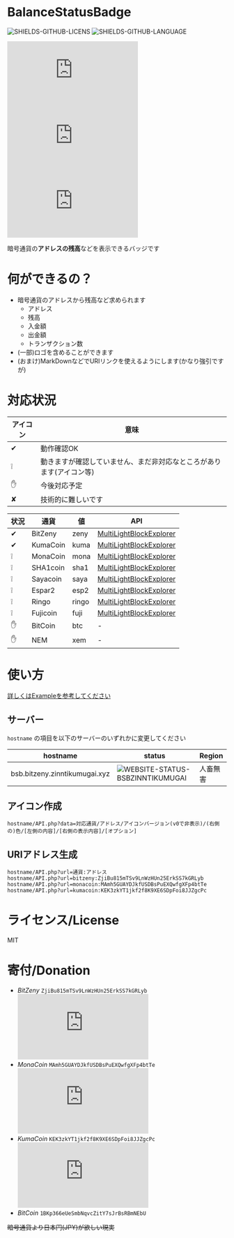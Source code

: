 # BalanceStatusBadge
[SHIELDS-GITHUB-LICENS]: https://img.shields.io/github/license/zinntikumugai/BalanceStatusBadge.svg
[SHIELDS-GITHUB-LANGUAGE]: https://img.shields.io/github/languages/top/zinntikumugai/BalanceStatusBadge.svg
[WEBSITE-STATUS-BSBZINNTIKUMUGAI]: https://img.shields.io/website-up-down-green-red/http/bsb.bitzeny.zinntikumugai.xyz.svg?label=status
[BSB-ZNY-BALANCE]: http://bsb.bitzeny.zinntikumugai.xyz/API.php?data=zeny/ZjiBu815mTSv9LnWzHUn25ErkSS7kGRLyb/v1/blue/balance/balance
[BSB-ZNY-ADDRESS]: http://bsb.bitzeny.zinntikumugai.xyz/API.php?data=zeny/ZjiBu815mTSv9LnWzHUn25ErkSS7kGRLyb/v1/blue/address/address
[BSB-ZNY-NOP]: http://bsb.bitzeny.zinntikumugai.xyz/API.php?data=zeny/ZjiBu815mTSv9LnWzHUn25ErkSS7kGRLyb/v1/blue//nop
[BSB-ZNY-TOTALRECEIVED]: http://bsb.bitzeny.zinntikumugai.xyz/API.php?data=zeny/ZjiBu815mTSv9LnWzHUn25ErkSS7kGRLyb/v1/blue/totalReceived/totalReceived
[BSB-ZNY-TOTALSENT]: http://bsb.bitzeny.zinntikumugai.xyz/API.php?data=zeny/ZjiBu815mTSv9LnWzHUn25ErkSS7kGRLyb/v1/blue/totalSent/totalSent
[BSB-ZNY-TRANSACTION]: http://bsb.bitzeny.zinntikumugai.xyz/API.php?data=zeny/ZjiBu815mTSv9LnWzHUn25ErkSS7kGRLyb/v1/blue/transaction/transaction
[BSB-MONA-BALANCE]:  http://bsb.bitzeny.zinntikumugai.xyz/API.php?data=mona/MAmh5GUAYDJkfUSDBsPuEXQwfgXFp4btTe/v0/yellowgreen/balance/balance
[BSB-KUMA-BALANCE]:  http://bsb.bitzeny.zinntikumugai.xyz/API.php?data=kuma/KEK3zkYT1jkf2f8K9XE6SDpFoi8JJZgcPc/v1/b8860b/balance/balance
[BSB-ZNY-LINK]: http://bsb.bitzeny.zinntikumugai.xyz/API.php?url=bitzeny:ZjiBu815mTSv9LnWzHUn25ErkSS7kGRLyb
[BSB-MONA-LINK]: http://bsb.bitzeny.zinntikumugai.xyz/API.php?url=monacoin:MAmh5GUAYDJkfUSDBsPuEXQwfgXFp4btTe
[BSB-KUMA-LINK]: http://bsb.bitzeny.zinntikumugai.xyz/API.php?url=kumacoin:KEK3zkYT1jkf2f8K9XE6SDpFoi8JJZgcPc
[API-MLBE]: http://namuyan.dip.jp/MultiLightBlockExplorer/
<!-- end of link references field -->

![SHIELDS-GITHUB-LICENS]
![SHIELDS-GITHUB-LANGUAGE]

![BSB-ZNY-BALANCE]
![BSB-MONA-BALANCE]
![BSB-KUMA-BALANCE]

暗号通貨の**アドレスの残高**などを表示できるバッジです  

# 何ができるの？
- 暗号通貨のアドレスから残高など求められます
    - アドレス
    - 残高
    - 入金額
    - 出金額
    - トランザクション数
- (一部)ロゴを含めることができます
- (おまけ)MarkDownなどでURIリンクを使えるようにします(かなり強引ですが)

# 対応状況
| アイコン | 意味 |
|----|----|
| ✔ | 動作確認OK |
| ❕ | 動きますが確認していません、まだ非対応なところがあります(アイコン等) |
| ✋ | 今後対応予定 |
| ✘ | 技術的に難しいです |


| 状況 | 通貨 | 値 | API |
|-----|------|----|-----|
| ✔ | BitZeny | zeny | [MultiLightBlockExplorer][API-MLBE] |
| ✔ | KumaCoin | kuma | [MultiLightBlockExplorer][API-MLBE] |
| ❕ | MonaCoin | mona | [MultiLightBlockExplorer][API-MLBE] |
| ❕ | SHA1coin | sha1 | [MultiLightBlockExplorer][API-MLBE] |
| ❕ | Sayacoin | saya | [MultiLightBlockExplorer][API-MLBE] |
| ❕ | Espar2 | esp2 | [MultiLightBlockExplorer][API-MLBE] |
| ❕ | Ringo | ringo | [MultiLightBlockExplorer][API-MLBE] |
| ❕ | Fujicoin | fuji | [MultiLightBlockExplorer][API-MLBE] |
| ✋ | BitCoin | btc | - |
| ✋ | NEM | xem | - |

# 使い方
[詳しくはExampleを参考してください](Example.md)

## サーバー
`hostname` の項目を以下のサーバーのいずれかに変更してください

| hostname | status | Region |
|----|----|-----|
| bsb.bitzeny.zinntikumugai.xyz |  ![WEBSITE-STATUS-BSBZINNTIKUMUGAI] | 人畜無害 |

## アイコン作成
```
hostname/API.php?data=対応通貨/アドレス/アイコンバージョン(v0で非表示)/(右側の)色/[左側の内容]/[右側の表示内容]/[オプション]
```

## URIアドレス生成
```
hostname/API.php?url=通貨:アドレス
hostname/API.php?url=bitzeny:ZjiBu815mTSv9LnWzHUn25ErkSS7kGRLyb
hostname/API.php?url=monacoin:MAmh5GUAYDJkfUSDBsPuEXQwfgXFp4btTe
hostname/API.php?url=kumacoin:KEK3zkYT1jkf2f8K9XE6SDpFoi8JJZgcPc
```

# ライセンス/License
MIT

# 寄付/Donation

- _BitZeny_
    `ZjiBu815mTSv9LnWzHUn25ErkSS7kGRLyb`
    [![BSB-ZNY-BALANCE]][BSB-ZNY-LINK]
- _MonaCoin_
    `MAmh5GUAYDJkfUSDBsPuEXQwfgXFp4btTe`
    [![BSB-MONA-BALANCE]][BSB-MONA-LINK]
- _KumaCoin_
    `KEK3zkYT1jkf2f8K9XE6SDpFoi8JJZgcPc`
    [![BSB-KUMA-BALANCE]][BSB-KUMA-LINK]
- _BitCoin_
    `1BKp366eUeSmbNqvcZitY7sJrBsRBmNEbU`

~~暗号通貨より日本円(JPY)が欲しい現実~~
